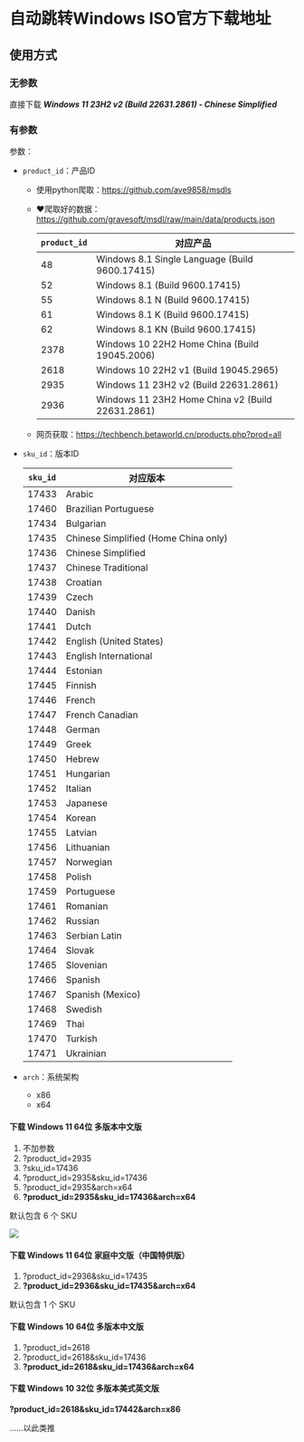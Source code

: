 # 自动跳转Windows ISO官方下载地址

## 使用方式

### 无参数

直接下载 ***Windows 11 23H2 v2 (Build 22631.2861) - Chinese Simplified***

### 有参数

参数：

- `product_id`：产品ID

  - 使用python爬取：https://github.com/ave9858/msdls

  - ❤爬取好的数据：https://github.com/gravesoft/msdl/raw/main/data/products.json

    | `product_id` | 对应产品                                         |
    | ------------ | ------------------------------------------------ |
    | 48           | Windows 8.1 Single Language (Build 9600.17415)   |
    | 52           | Windows 8.1 (Build 9600.17415)                   |
    | 55           | Windows 8.1 N (Build 9600.17415)                 |
    | 61           | Windows 8.1 K (Build 9600.17415)                 |
    | 62           | Windows 8.1 KN (Build 9600.17415)                |
    | 2378         | Windows 10 22H2 Home China (Build 19045.2006)    |
    | 2618         | Windows 10 22H2 v1 (Build 19045.2965)            |
    | 2935         | Windows 11 23H2 v2 (Build 22631.2861)            |
    | 2936         | Windows 11 23H2 Home China v2 (Build 22631.2861) |

  - 网页获取：https://techbench.betaworld.cn/products.php?prod=all

- `sku_id`：版本ID

  | `sku_id` | 对应版本                             |
  | -------- | ------------------------------------ |
  | 17433    | Arabic                               |
  | 17460    | Brazilian Portuguese                 |
  | 17434    | Bulgarian                            |
  | 17435    | Chinese Simplified (Home China only) |
  | 17436    | Chinese Simplified                   |
  | 17437    | Chinese Traditional                  |
  | 17438    | Croatian                             |
  | 17439    | Czech                                |
  | 17440    | Danish                               |
  | 17441    | Dutch                                |
  | 17442    | English (United States)              |
  | 17443    | English International                |
  | 17444    | Estonian                             |
  | 17445    | Finnish                              |
  | 17446    | French                               |
  | 17447    | French Canadian                      |
  | 17448    | German                               |
  | 17449    | Greek                                |
  | 17450    | Hebrew                               |
  | 17451    | Hungarian                            |
  | 17452    | Italian                              |
  | 17453    | Japanese                             |
  | 17454    | Korean                               |
  | 17455    | Latvian                              |
  | 17456    | Lithuanian                           |
  | 17457    | Norwegian                            |
  | 17458    | Polish                               |
  | 17459    | Portuguese                           |
  | 17461    | Romanian                             |
  | 17462    | Russian                              |
  | 17463    | Serbian Latin                        |
  | 17464    | Slovak                               |
  | 17465    | Slovenian                            |
  | 17466    | Spanish                              |
  | 17467    | Spanish (Mexico)                     |
  | 17468    | Swedish                              |
  | 17469    | Thai                                 |
  | 17470    | Turkish                              |
  | 17471    | Ukrainian                            |

- `arch`：系统架构
  - x86
  - x64

#### 下载 Windows 11 64位 多版本中文版

1. 不加参数
2. ?product_id=2935
3. ?sku_id=17436
4. ?product_id=2935&sku_id=17436
5. ?product_id=2935&arch=x64
6. **?product_id=2935&sku_id=17436&arch=x64**

默认包含 6 个 SKU

![](https://img10.360buyimg.com/babel/jfs/t20260320/226374/17/14494/42161/65fae5a3Fd2676089/f4a83e7e4155d265.png)

#### 下载 Windows 11 64位 家庭中文版（中国特供版）

1. ?product_id=2936&sku_id=17435
2. **?product_id=2936&sku_id=17435&arch=x64**

默认包含 1 个 SKU

#### 下载 Windows 10 64位 多版本中文版

1. ?product_id=2618
2. ?product_id=2618&sku_id=17436
3. **?product_id=2618&sku_id=17436&arch=x64**

#### 下载 Windows 10 32位 多版本美式英文版

**?product_id=2618&sku_id=17442&arch=x86**

……以此类推
